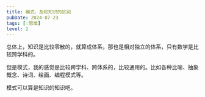 ```yaml
---
title: 模式，及和知识的区别
pubDate: 2024-07-23
tags: [💡思维]
level: 2
---
```


总体上，知识是比较零散的，就算成体系，那也是相对独立的体系，只有数学是比较跨学科的。

但是模式，我的感觉是比较跨学科、跨体系的，比较通用的。比如各种比喻、抽象概念、诗词、绘画、编程模式等。

模式可以算是知识的知识吧。
